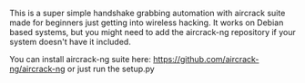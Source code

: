 This is a super simple handshake grabbing automation with aircrack suite made for beginners just getting into wireless hacking. It works on Debian based systems, but you might need to add the aircrack-ng repository if your system doesn't have it included.

You can install aircrack-ng suite here: https://github.com/aircrack-ng/aircrack-ng or just run the setup.py
